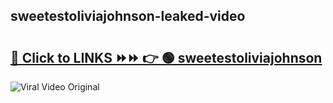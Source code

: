 
 ## sweetestoliviajohnson-leaked-video 

# <h2><a href="https://clipsfans.com/sweetestoliviajohnson&ref=git">🔗 Click to LINKS ⏩⏩ 👉 🟢 sweetestoliviajohnson </a></h2>

<a href="https://clipsfans.com/sweetestoliviajohnson&ref=git" rel="nofollow" data-target="animated-image.originalLink"><img src="https://i.ibb.co.com/xMMVF88/686577567.gif" alt="Viral Video Original" style="max-width: 100%; display: inline-block;" data-target="animated-image.originalImage"></a>
